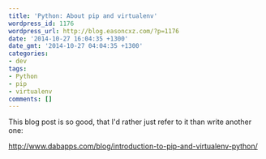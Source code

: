 ```yaml
---
title: 'Python: About pip and virtualenv'
wordpress_id: 1176
wordpress_url: http://blog.easoncxz.com/?p=1176
date: '2014-10-27 16:04:35 +1300'
date_gmt: '2014-10-27 04:04:35 +1300'
categories:
- dev
tags:
- Python
- pip
- virtualenv
comments: []
---
```

<p>This blog post is so good, that I'd rather just refer to it than write another one:</p>
<p><a href="http://www.dabapps.com/blog/introduction-to-pip-and-virtualenv-python/">http://www.dabapps.com/blog/introduction-to-pip-and-virtualenv-python/</a></p>
